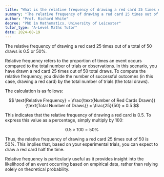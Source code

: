 ```yaml
---
title: "What is the relative frequency of drawing a red card 25 times out of 50?"
summary: "The relative frequency of drawing a red card 25 times out of 50 is 0.5 or 50%."
author: "Prof. Richard White"
degree: "PhD in Mathematics, University of Leicester"
tutor_type: "A-Level Maths Tutor"
date: 2024-08-19
---
```


The relative frequency of drawing a red card 25 times out of a total of 50 draws is $0.5$ or $50\%$.

Relative frequency refers to the proportion of times an event occurs compared to the total number of trials or observations. In this scenario, you have drawn a red card $25$ times out of $50$ total draws. To compute the relative frequency, you divide the number of successful outcomes (in this case, drawing a red card) by the total number of trials (the total draws).

The calculation is as follows:

$$
\text{Relative Frequency} = \frac{\text{Number of Red Cards Drawn}}{\text{Total Number of Draws}} = \frac{25}{50} = 0.5
$$

This indicates that the relative frequency of drawing a red card is $0.5$. To express this value as a percentage, simply multiply by $100$:

$$
0.5 \times 100 = 50\%
$$

Thus, the relative frequency of drawing a red card $25$ times out of $50$ is $50\%$. This implies that, based on your experimental trials, you can expect to draw a red card half the time. 

Relative frequency is particularly useful as it provides insight into the likelihood of an event occurring based on empirical data, rather than relying solely on theoretical probability.
    